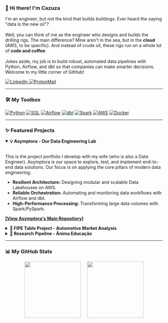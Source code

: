 ### 👋 Hi there! I'm Cazuza

<p align="left">
  I'm an engineer, but not the kind that builds buildings. Ever heard the saying "data is the new oil"?
  <br/><br/>
  Well, you can think of me as the engineer who designs and builds the drilling rigs. The main difference? Mine aren't in the sea, but in the <strong>cloud</strong> (AWS, to be specific). And instead of crude oil, these rigs run on a whole lot of <strong>code and coffee</strong>.
  <br/><br/>
  Jokes aside, my job is to build robust, automated data pipelines with Python, Airflow, and dbt so that companies can make smarter decisions. Welcome to my little corner of GitHub!
</p>

<p align="left">
  <a href="https://www.linkedin.com/in/higorcazuza/" target="_blank">
    <img src="https://img.shields.io/badge/LinkedIn-0077B5?style=for-the-badge&logo=linkedin&logoColor=white" alt="LinkedIn"/>
  </a>
 <a href="mailto:higor@protonmail.com" target="_blank">
  <img src="https://img.shields.io/badge/ProtonMail-8B89CC?style=for-the-badge&logo=protonmail&logoColor=white" alt="ProtonMail"/>
</a>
  </a>
</p>

---

### 🛠️ My Toolbox

<p align="left">
  <a href="#"><img src="https://img.shields.io/badge/Python-3776AB?style=for-the-badge&logo=python&logoColor=white" alt="Python"/></a>
  <a href="#"><img src="https://img.shields.io/badge/SQL-4479A1?style=for-the-badge&logo=postgresql&logoColor=white" alt="SQL"/></a>
  <a href="#"><img src="https://img.shields.io/badge/Apache_Airflow-017CEE?style=for-the-badge&logo=Apache-Airflow&logoColor=white" alt="Airflow"/></a>
  <a href="#"><img src="https://img.shields.io/badge/dbt-FF694B?style=for-the-badge&logo=dbt&logoColor=white" alt="dbt"/></a>
  <a href="#"><img src="https://img.shields.io/badge/Apache_Spark-E25A1C?style=for-the-badge&logo=apache-spark&logoColor=white" alt="Spark"/></a>
  <a href="#"><img src="https://img.shields.io/badge/AWS-232F3E?style=for-the-badge&logo=amazon-aws&logoColor=white" alt="AWS"/></a>
  <a href="#"><img src="https://img.shields.io/badge/Docker-2496ED?style=for-the-badge&logo=docker&logoColor=white" alt="Docker"/></a>
</p>

---

### ✨ Featured Projects

<details open>
  <summary><strong>💡 Asymptora - Our Data Engineering Lab</strong></summary>
  <br/>
  <p>This is the project portfolio I develop with my wife (who is also a Data Engineer). Asymptora is our space to explore, test, and implement end-to-end data solutions. Our focus is on applying the core pillars of modern data engineering:</p>
  <ul>
    <li><strong>Resilient Architecture:</strong> Designing modular and scalable Data Lakehouses on AWS.</li>
    <li><strong>Reliable Orchestration:</strong> Automating and monitoring data workflows with Airflow and dbt.</li>
    <li><strong>High-Performance Processing:</strong> Transforming large data volumes with Spark/PySpark.</li>
  </ul>
  <p><a href="https://github.com/Asymptora"><strong>[View Asymptora's Main Repository]</strong></a></p>
</details>

<details>
  <summary><strong>🚗 FIPE Table Project - Automotive Market Analysis</strong></summary>
  <br/>
  <p>A data pipeline that extracts, processes, and stores updated data from the FIPE Table (a Brazilian standard for vehicle prices), delivering metrics for price trend analysis and supporting buy/sell decisions in the auto sector.</p>
  <p><em><strong>Tech Stack:</strong> Python, AWS Lambda, S3, SQL, Airflow.</em></p>
  <p><a href="YOUR_FIPE_PROJECT_URL"><strong>[View Repository]</strong></a></p>
</details>

<details>
  <summary><strong>🔬 Research Pipeline - Ânima Educação</strong></summary>
  <br/>
  <p>Responsible for architecting the data pipeline for a research project on Female Entrepreneurship, ensuring data collection, cleaning, and availability for strategic statistical analysis of the results.</p>
  <p><em><strong>Tech Stack:</strong> Python, Pandas, dbt, PostgreSQL.</em></p>
  <p><a href="YOUR_ANIMA_PROJECT_URL"><strong>[View Repository]</strong></a></p>
</details>

---

### 📊 My GitHub Stats

<div align="center" style="display: flex; justify-content: center; gap: 20px; flex-wrap: wrap; margin: 0 auto;">
  <img height="180em" src="https://github-readme-stats.vercel.app/api?username=higorcazuza81&show_icons=true&include_all_commits=true&count_private=true&bg_color=1A1B27&title_color=FFCA28&text_color=EAEAEA&icon_color=FFCA28&border_color=30363d"/>
  <img height="180em" src="https://github-readme-stats.vercel.app/api/top-langs/?username=higorcazuza81&layout=compact&langs_count=7&bg_color=1A1B27&title_color=FFCA28&text_color=EAEAEA&border_color=30363d"/>
</div>

